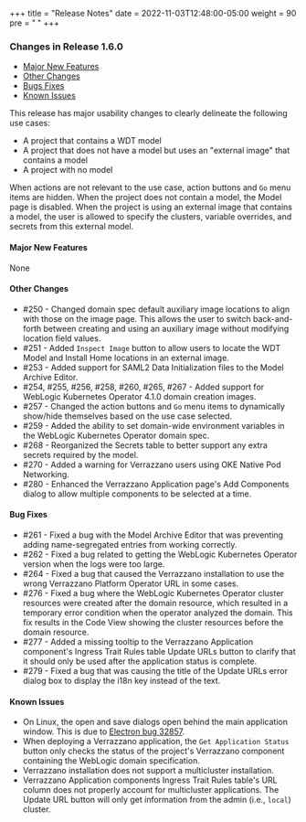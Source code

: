 +++
title = "Release Notes"
date = 2022-11-03T12:48:00-05:00
weight = 90
pre = "<b> </b>"
+++

### Changes in Release 1.6.0
- [Major New Features](#major-new-features)
- [Other Changes](#other-changes)
- [Bugs Fixes](#bug-fixes)
- [Known Issues](#known-issues)

This release has major usability changes to clearly delineate the following use cases:
- A project that contains a WDT model
- A project that does not have a model but uses an "external image" that contains a model
- A project with no model

When actions are not relevant to the use case, action buttons and `Go` menu items are hidden.  When the project does
not contain a model, the Model page is disabled.  When the project is using an external image that contains a model,
the user is allowed to specify the clusters, variable overrides, and secrets from this external model.

#### Major New Features
None

#### Other Changes
- #250 - Changed domain spec default auxiliary image locations to align with those on the image page.  This allows
         the user to switch back-and-forth between creating and using an auxiliary image without modifying location
         field values.
- #251 - Added `Inspect Image` button to allow users to locate the WDT Model and Install Home locations in an external image.
- #253 - Added support for SAML2 Data Initialization files to the Model Archive Editor.
- #254, #255, #256, #258, #260, #265, #267 - Added support for WebLogic Kubernetes Operator 4.1.0 domain creation images.
- #257 - Changed the action buttons and `Go` menu items to dynamically show/hide themselves based on the use case selected.
- #259 - Added the ability to set domain-wide environment variables in the WebLogic Kubernetes Operator domain spec.
- #268 - Reorganized the Secrets table to better support any extra secrets required by the model. 
- #270 - Added a warning for Verrazzano users using OKE Native Pod Networking.
- #280 - Enhanced the Verrazzano Application page's Add Components dialog to allow multiple components to be selected at a time.

#### Bug Fixes
- #261 - Fixed a bug with the Model Archive Editor that was preventing adding name-segregated entries from working correctly.
- #262 - Fixed a bug related to getting the WebLogic Kubernetes Operator version when the logs were too large.
- #264 - Fixed a bug that caused the Verrazzano installation to use the wrong Verrazzano Platform Operator URL in some cases.
- #276 - Fixed a bug where the WebLogic Kubernetes Operator cluster resources were created after the domain resource, which
         resulted in a temporary error condition when the operator analyzed the domain.  This fix results in the Code View
         showing the cluster resources before the domain resource.
- #277 - Added a missing tooltip to the Verrazzano Application component's Ingress Trait Rules table Update URLs button
         to clarify that it should only be used after the application status is complete.
- #279 - Fixed a bug that was causing the title of the Update URLs error dialog box to display the i18n key instead of the text.

#### Known Issues
- On Linux, the open and save dialogs open behind the main application window.  This is due to
  [Electron bug 32857](https://github.com/electron/electron/issues/32857).
- When deploying a Verrazzano application, the `Get Application Status` button only checks the status of the project's
  Verrazzano component containing the WebLogic domain specification.
- Verrazzano installation does not support a multicluster installation.
- Verrazzano Application components Ingress Trait Rules table's URL column does not properly account for multicluster
  applications.  The Update URL button will only get information from the admin (i.e., `local`) cluster.
